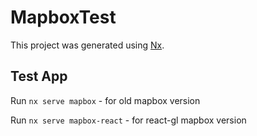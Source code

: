 # MapboxTest

This project was generated using [Nx](https://nx.dev).

## Test App

Run `nx serve mapbox` - for old mapbox version

Run `nx serve mapbox-react` - for react-gl mapbox version

